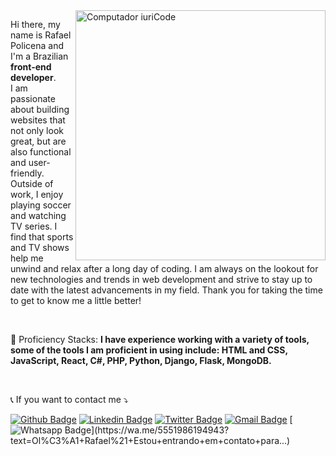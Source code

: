 <img src="https://raw.githubusercontent.com/MicaelliMedeiros/micaellimedeiros/master/image/computer-illustration.png" min-width="400px" max-width="400px" width="400px" align="right" alt="Computador iuriCode">

<p align="left"> 
  Hi there, my name is Rafael Policena and I'm a Brazilian <strong>front-end developer</strong>.<br>
  I am passionate about building websites that not only look great, but are also functional and user-friendly. Outside of work, I enjoy playing soccer and watching TV series. I find that sports and TV shows help me unwind and relax after a long day of coding. I am always on the lookout for new technologies and trends in web development and strive to stay up to date with the latest advancements in my field. Thank you for taking the time to get to know me a little better!
</p>

<br>

<p align="left">
  🎨 Proficiency Stacks: <strong>I have experience working with a variety of tools, some of the tools I am proficient in using include: HTML and CSS, JavaScript, React, C#, PHP, Python, Django, Flask, MongoDB.</strong>
</p>

<br>

<p align="left">
  📞 If you want to contact me ⤵️
</p>

[![Github Badge](https://img.shields.io/badge/-Github-000?style=flat-square&logo=Github&logoColor=white&link=https://github.com/faelzp13)](https://github.com/faelzp13)
[![Linkedin Badge](https://img.shields.io/badge/-LinkedIn-blue?style=flat-square&logo=Linkedin&logoColor=white&link=https://www.linkedin.com/in/rafael-policena/)](https://www.linkedin.com/in/rafael-policena/)
[![Twitter Badge](https://img.shields.io/badge/-Twitter-1ca0f1?style=flat-square&labelColor=1ca0f1&logo=twitter&logoColor=white&link=https://twitter.com/faelp13)](https://twitter.com/faelp13)
[![Gmail Badge](https://img.shields.io/badge/Gmail-D14836?style=flat-square&logo=gmail&logoColor=white&link=mailto:cachera2112@gmail.com)](mailto:cachera2112@gmail.com)
[![Whatsapp Badge](https://img.shields.io/badge/WhatsApp-25D366?style=flat-square&logo=whatsapp&logoColor=white&link=https://wa.me/5551986194943?text=Ol%C3%A1+Rafael%21+Estou+entrando+em+contato+para...)](https://wa.me/5551986194943?text=Ol%C3%A1+Rafael%21+Estou+entrando+em+contato+para...)
</p>  
